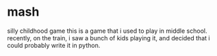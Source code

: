 mash
====

silly childhood game
this is a game that i used to play in middle school.  recently, on the train, i saw a bunch of kids playing it, and decided that i could probably write it in python.
